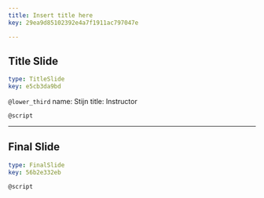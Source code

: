 ```yaml
---
title: Insert title here
key: 29ea9d85102392e4a7f1911ac797047e

---
```

## Title Slide

```yaml
type: TitleSlide
key: e5cb3da9bd
```





`@lower_third`
name: Stijn
title: Instructor

`@script`




---
## Final Slide

```yaml
type: FinalSlide
key: 56b2e332eb
```






`@script`



